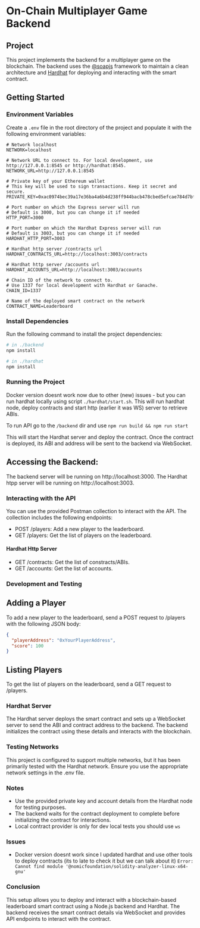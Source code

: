 # On-Chain Multiplayer Game Backend

## Project

This project implements the backend for a multiplayer game on the blockchain. The backend uses the [@soapjs](http://docs.soapjs.com/) framework to maintain a clean architecture and [Hardhat](https://hardhat.org/) for deploying and interacting with the smart contract.

## Getting Started

### Environment Variables

Create a `.env` file in the root directory of the project and populate it with the following environment variables:

```plaintext
# Network localhost
NETWORK=localhost

# Network URL to connect to. For local development, use http://127.0.0.1:8545 or http://hardhat:8545.
NETWORK_URL=http://127.0.0.1:8545

# Private key of your Ethereum wallet
# This key will be used to sign transactions. Keep it secret and secure.
PRIVATE_KEY=0xac0974bec39a17e36ba4a6b4d238ff944bacb478cbed5efcae784d7bf4f2ff80

# Port number on which the Express server will run
# Default is 3000, but you can change it if needed
HTTP_PORT=3000

# Port number on which the Hardhat Express server will run
# Default is 3003, but you can change it if needed
HARDHAT_HTTP_PORT=3003

# Hardhat http server /contracts url
HARDHAT_CONTRACTS_URL=http://localhost:3003/contracts

# Hardhat http server /accounts url
HARDHAT_ACCOUNTS_URL=http://localhost:3003/accounts

# Chain ID of the network to connect to.
# Use 1337 for local development with Hardhat or Ganache.
CHAIN_ID=1337

# Name of the deployed smart contract on the network
CONTRACT_NAME=Leaderboard

```

### Install Dependencies
Run the following command to install the project dependencies:
```sh
# in ./backend
npm install

# in ./hardhat
npm install
```
### Running the Project
<!-- ## Start the Docker containers:

```sh
docker-compose up --build
``` -->

Docker version doesnt work now due to other (new) issues - but you can run hardhat locally using script `./hardhat/start.sh`. This will run hardhat node, deploy contracts and start http (earlier it was WS) server to retrieve ABIs.

To run API go to the `/backend` dir and use `npm run build && npm run start`

This will start the Hardhat server and deploy the contract. Once the contract is deployed, its ABI and address will be sent to the backend via WebSocket.

## Accessing the Backend:

The backend server will be running on http://localhost:3000.
The Hardhat htpp server will be running on http://localhost:3003.


### Interacting with the API
You can use the provided Postman collection to interact with the API. The collection includes the following endpoints:

- POST /players: Add a new player to the leaderboard.
- GET /players: Get the list of players on the leaderboard.

#### Hardhat Http Server

- GET /contracts: Get the list of constracts/ABIs.
- GET /accounts: Get the list of accounts.

<!-- ### Docker Compose Configuration
The docker-compose.yml is configured to first start the Hardhat server and then the backend service. The backend waits for the Hardhat server to be up and running before it starts.\ -->

### Development and Testing
## Adding a Player
To add a new player to the leaderboard, send a POST request to /players with the following JSON body:

```json
{
  "playerAddress": "0xYourPlayerAddress",
  "score": 100
}
```

## Listing Players
To get the list of players on the leaderboard, send a GET request to /players.

### Hardhat Server
The Hardhat server deploys the smart contract and sets up a WebSocket server to send the ABI and contract address to the backend. The backend initializes the contract using these details and interacts with the blockchain.

### Testing Networks
This project is configured to support multiple networks, but it has been primarily tested with the Hardhat network. Ensure you use the appropriate network settings in the .env file.

### Notes
- Use the provided private key and account details from the Hardhat node for testing purposes.
- The backend waits for the contract deployment to complete before initializing the contract for interactions.
- Local contract provider is only for dev local tests you should use `ws`

### Issues
- Docker version doesnt work since I updated hardhat and use other tools to deploy contracts (its to late to check it but we can talk about it)
  `Error: Cannot find module '@nomicfoundation/solidity-analyzer-linux-x64-gnu'`

### Conclusion
This setup allows you to deploy and interact with a blockchain-based leaderboard smart contract using a Node.js backend and Hardhat. The backend receives the smart contract details via WebSocket and provides API endpoints to interact with the contract.
